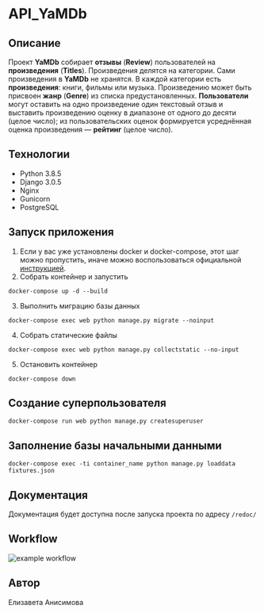# API_YaMDb

## Описание 

Проект **YaMDb** собирает **отзывы** (**Review**) пользователей на **произведения** (**Titles**). Произведения делятся на категории. Сами произведения в **YaMDb** не хранятся. В каждой категории есть **произведения**: книги, фильмы или музыка. Произведению может быть присвоен **жанр** (**Genre**) из списка предустановленных. **Пользователи** могут оставить на одно произведение один текстовый отзыв и выставить произведению оценку в диапазоне от одного до десяти (целое число); из пользовательских оценок формируется усреднённая оценка произведения — **рейтинг** (целое число).

## Технологии

-   Python 3.8.5
-   Django 3.0.5
-   Nginx
-   Gunicorn
-   PostgreSQL

## Запуск приложения
1. Если у вас уже установлены docker и docker-compose, этот шаг можно пропустить, иначе можно воспользоваться официальной [инструкцией](https://docs.docker.com/engine/install/).
2. Собрать контейнер и запустить
```
docker-compose up -d --build
```
3. Выполнить миграцию базы данных
```
docker-compose exec web python manage.py migrate --noinput
```
4. Собрать статические файлы
```
docker-compose exec web python manage.py collectstatic --no-input
```
5. Остановить контейнер
```
docker-compose down
```
## Создание суперпользователя
```
docker-compose run web python manage.py createsuperuser
```
## Заполнение базы начальными данными
```
docker-compose exec -ti container_name python manage.py loaddata fixtures.json
```
## Документация
Документация будет доступна после запуска проекта по адресу `/redoc/`

## Workflow
![example workflow](https://github.com/ElizavetaAanisimova/yamdb_final/actions/workflows/yamdb_workflow.yml/badge.svg)

## Автор
Елизавета Анисимова